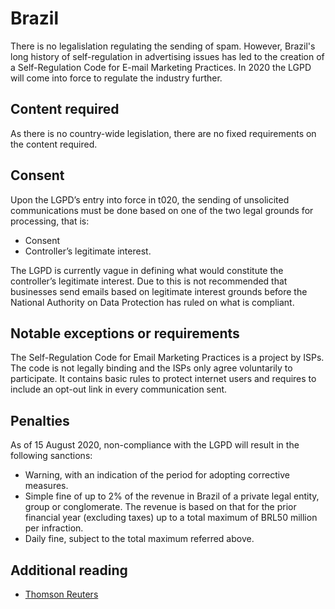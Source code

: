 # Brazil
There is no legalislation regulating the sending of spam. However, Brazil's long history of self-regulation in advertising issues has led to the creation of a Self-Regulation Code for E-mail Marketing Practices. In 2020 the LGPD will come into force to regulate the industry further.

## Content required
As there is no country-wide legislation, there are no fixed requirements on the content required.


## Consent
Upon the LGPD’s entry into force in t020, the sending of unsolicited communications must be done based on one of the two legal grounds for processing, that is:
- Consent
- Controller’s legitimate interest.

The LGPD is currently vague in defining what would constitute the controller’s legitimate interest. Due to this is not recommended that businesses send emails based on legitimate interest grounds before the National Authority on Data Protection has ruled on what is compliant.


## Notable exceptions or requirements
The Self-Regulation Code for Email Marketing Practices is a project by ISPs. The code is not legally binding and the ISPs only agree voluntarily to participate. It contains basic rules to protect internet users and requires to include an opt-out link in every communication sent.

## Penalties
As of 15 August 2020, non-compliance with the LGPD will result in the following sanctions:
- Warning, with an indication of the period for adopting corrective measures.
- Simple fine of up to 2% of the revenue in Brazil of a private legal entity, group or conglomerate. The revenue is based on that for the prior financial year (excluding taxes) up to a total maximum of BRL50 million per infraction.
- Daily fine, subject to the total maximum referred above.

## Additional reading
- [Thomson Reuters](https://uk.practicallaw.thomsonreuters.com/4-520-1732)

